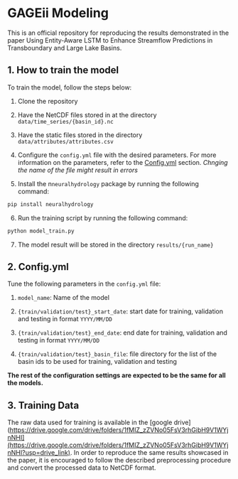 # GAGEii Modeling

This is an official repository for reproducing the results demonstrated in the paper Using Entity-Aware LSTM to Enhance Streamflow Predictions in Transboundary and Large Lake Basins.

## 1. How to train the model

To train the model, follow the steps below:

1. Clone the repository

2. Have the NetCDF files stored in at the directory `data/time_series/{basin_id}.nc`

3. Have the static files stored in the directory `data/attributes/attributes.csv`

4. Configure the `config.yml` file with the desired parameters. For more information on the parameters, refer to the [Config.yml](#2-configyml) section. 
*Chnging the name of the file might result in errors*

5. Install the n`neuralhydrology` package by running the following command:
```bash
pip install neuralhydrology
```

6. Run the training script by running the following command:
```bash
python model_train.py
```

7. The model result will be stored in the directory `results/{run_name}`

## 2. Config.yml

Tune the following parameters in the `config.yml` file:

1. `model_name`: Name of the model

2. `{train/validation/test}_start_date`: start date for training, validation and testing in format `YYYY/MM/DD`

3. `{train/validation/test}_end_date`: end date for training, validation and testing in format `YYYY/MM/DD`

4. `{train/validation/test}_basin_file`: file directory for the list of the basin ids to be used for training, validation and testing

**The rest of the configuration settings are expected to be the same for all the models.**

## 3. Training Data

The raw data used for training is available in the [google drive](https://drive.google.com/drive/folders/1fMIZ_zZVNo05FsV3rhGibH9V1WYjnNHI](https://drive.google.com/drive/folders/1fMIZ_zZVNo05FsV3rhGibH9V1WYjnNHI?usp=drive_link).
In order to reproduce the same results showcased in the paper, it is encouraged to follow the described preprocessing procedure and convert the processed data to NetCDF format.



